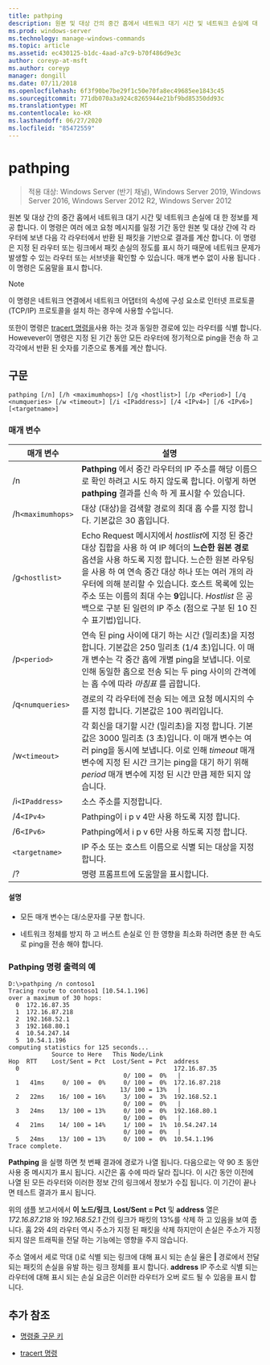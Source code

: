 ```yaml
---
title: pathping
description: 원본 및 대상 간의 중간 홉에서 네트워크 대기 시간 및 네트워크 손실에 대 한 정보를 가져오는 pathping 명령에 대 한 참조 항목입니다.
ms.prod: windows-server
ms.technology: manage-windows-commands
ms.topic: article
ms.assetid: ec430125-b1dc-4aad-a7c9-b70f486d9e3c
author: coreyp-at-msft
ms.author: coreyp
manager: dongill
ms.date: 07/11/2018
ms.openlocfilehash: 6f3f90be7be29f1c50e70fa8ec49685ee1843c45
ms.sourcegitcommit: 771db070a3a924c8265944e21bf9bd85350dd93c
ms.translationtype: MT
ms.contentlocale: ko-KR
ms.lasthandoff: 06/27/2020
ms.locfileid: "85472559"
---
```

# <a name="pathping"></a>pathping

> 적용 대상: Windows Server (반기 채널), Windows Server 2019, Windows Server 2016, Windows Server 2012 R2, Windows Server 2012

원본 및 대상 간의 중간 홉에서 네트워크 대기 시간 및 네트워크 손실에 대 한 정보를 제공 합니다. 이 명령은 여러 에코 요청 메시지를 일정 기간 동안 원본 및 대상 간에 각 라우터에 보낸 다음 각 라우터에서 반환 된 패킷을 기반으로 결과를 계산 합니다. 이 명령은 지정 된 라우터 또는 링크에서 패킷 손실의 정도를 표시 하기 때문에 네트워크 문제가 발생할 수 있는 라우터 또는 서브넷을 확인할 수 있습니다. 매개 변수 없이 사용 됩니다 .이 명령은 도움말을 표시 합니다.

> [!NOTE]
> 이 명령은 네트워크 연결에서 네트워크 어댑터의 속성에 구성 요소로 인터넷 프로토콜 (TCP/IP) 프로토콜을 설치 하는 경우에 사용할 수입니다.
>
> 또한이 명령은 [tracert 명령을](tracert.md)사용 하는 것과 동일한 경로에 있는 라우터를 식별 합니다. Howevever이 명령은 지정 된 기간 동안 모든 라우터에 정기적으로 ping을 전송 하 고 각각에서 반환 된 숫자를 기준으로 통계를 계산 합니다.

## <a name="syntax"></a>구문

```
pathping [/n] [/h <maximumhops>] [/g <hostlist>] [/p <Period>] [/q <numqueries> [/w <timeout>] [/i <IPaddress>] [/4 <IPv4>] [/6 <IPv6>][<targetname>]
```

### <a name="parameters"></a>매개 변수

| 매개 변수 | 설명 |
|--|--|
| /n | **Pathping** 에서 중간 라우터의 IP 주소를 해당 이름으로 확인 하려고 시도 하지 않도록 합니다. 이렇게 하면 **pathping** 결과를 신속 하 게 표시할 수 있습니다. |
| /h`<maximumhops>` | 대상 (대상)을 검색할 경로의 최대 홉 수를 지정 합니다. 기본값은 30 홉입니다. |
| /g`<hostlist>` | Echo Request 메시지에서 *hostlist*에 지정 된 중간 대상 집합을 사용 하 여 IP 헤더의 **느슨한 원본 경로** 옵션을 사용 하도록 지정 합니다. 느슨한 원본 라우팅을 사용 하 여 연속 중간 대상 하나 또는 여러 개의 라우터에 의해 분리할 수 있습니다. 호스트 목록에 있는 주소 또는 이름의 최대 수는 **9**입니다. *Hostlist* 은 공백으로 구분 된 일련의 IP 주소 (점으로 구분 된 10 진수 표기법)입니다. |
| /p`<period>` | 연속 된 ping 사이에 대기 하는 시간 (밀리초)을 지정 합니다. 기본값은 250 밀리초 (1/4 초)입니다. 이 매개 변수는 각 중간 홉에 개별 ping을 보냅니다. 이로 인해 동일한 홉으로 전송 되는 두 ping 사이의 간격에는 홉 수에 따라 *마침표* 를 곱합니다. |
| /q`<numqueries>` | 경로의 각 라우터에 전송 되는 에코 요청 메시지의 수를 지정 합니다. 기본값은 100 쿼리입니다. |
| /w`<timeout>` | 각 회신을 대기할 시간 (밀리초)을 지정 합니다. 기본값은 3000 밀리초 (3 초)입니다. 이 매개 변수는 여러 ping을 동시에 보냅니다. 이로 인해 *timeout* 매개 변수에 지정 된 시간 크기는 ping을 대기 하기 위해 *period* 매개 변수에 지정 된 시간 만큼 제한 되지 않습니다. |
| /i`<IPaddress>` | 소스 주소를 지정합니다. |
| /4`<IPv4>` | Pathping이 i p v 4만 사용 하도록 지정 합니다. |
| /6`<IPv6>` | Pathping에서 i p v 6만 사용 하도록 지정 합니다. |
| `<targetname>` | IP 주소 또는 호스트 이름으로 식별 되는 대상을 지정 합니다. |
| /? | 명령 프롬프트에 도움말을 표시합니다. |

#### <a name="remarks"></a>설명

- 모든 매개 변수는 대/소문자를 구분 합니다.

- 네트워크 정체를 방지 하 고 버스트 손실로 인 한 영향을 최소화 하려면 충분 한 속도로 ping을 전송 해야 합니다.

### <a name="example-of-the-pathping-command-output"></a>Pathping 명령 출력의 예

```
D:\>pathping /n contoso1
Tracing route to contoso1 [10.54.1.196]
over a maximum of 30 hops:
  0  172.16.87.35
  1  172.16.87.218
  2  192.168.52.1
  3  192.168.80.1
  4  10.54.247.14
  5  10.54.1.196
computing statistics for 125 seconds...
            Source to Here   This Node/Link
Hop  RTT    Lost/Sent = Pct  Lost/Sent = Pct  address
  0                                           172.16.87.35
                                0/ 100 =  0%   |
  1   41ms     0/ 100 =  0%     0/ 100 =  0%  172.16.87.218
                               13/ 100 = 13%   |
  2   22ms    16/ 100 = 16%     3/ 100 =  3%  192.168.52.1
                                0/ 100 =  0%   |
  3   24ms    13/ 100 = 13%     0/ 100 =  0%  192.168.80.1
                                0/ 100 =  0%   |
  4   21ms    14/ 100 = 14%     1/ 100 =  1%  10.54.247.14
                                0/ 100 =  0%   |
  5   24ms    13/ 100 = 13%     0/ 100 =  0%  10.54.1.196
Trace complete.
```

**Pathping** 을 실행 하면 첫 번째 결과에 경로가 나열 됩니다. 다음으로는 약 90 초 동안 사용 중 메시지가 표시 됩니다. 시간은 홉 수에 따라 달라 집니다. 이 시간 동안 이전에 나열 된 모든 라우터와 이러한 정보 간의 링크에서 정보가 수집 됩니다. 이 기간이 끝나면 테스트 결과가 표시 됩니다.

위의 샘플 보고서에서 **이 노드/링크**, **Lost/Sent = Pct** 및 **address** 열은 *172.16.87.218* 와 *192.168.52.1* 간의 링크가 패킷의 13%를 삭제 하 고 있음을 보여 줍니다. 홉 2와 4의 라우터 역시 주소가 지정 된 패킷을 삭제 하지만이 손실은 주소가 지정 되지 않은 트래픽을 전달 하는 기능에는 영향을 주지 않습니다.

주소 열에서 세로 막대 ()로 식별 되는 링크에 대해 표시 되는 손실 율은 **|** 경로에서 전달 되는 패킷의 손실을 유발 하는 링크 정체를 표시 합니다. **address** IP 주소로 식별 되는 라우터에 대해 표시 되는 손실 요금은 이러한 라우터가 오버 로드 될 수 있음을 표시 합니다.

## <a name="additional-references"></a>추가 참조

- [명령줄 구문 키](command-line-syntax-key.md)

- [tracert 명령](tracert.md)

